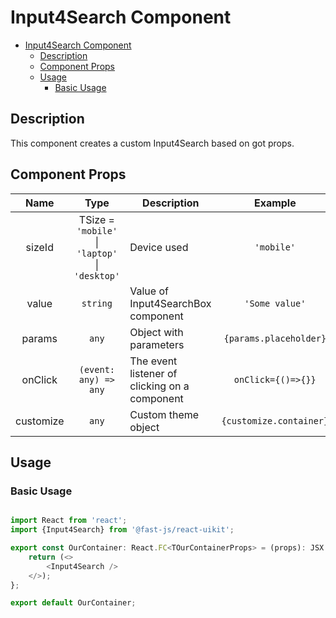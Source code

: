 # Input4Search Component

- [Input4Search Component](#input4search-component)
  - [Description](#description)
  - [Component Props](#component-props)
  - [Usage](#usage)
    - [Basic Usage](#basic-usage)

## Description

This component creates a custom Input4Search based on got props.

## Component Props
<!-- markdownlint-disable MD033 -->
|   Name    |                      Type                       | Description                                   |         Example         |
| :-------: | :---------------------------------------------: | --------------------------------------------- | :---------------------: |
|  sizeId   | TSize = `'mobile'` \| `'laptop'` \| `'desktop'` | Device used                                   |       `'mobile'`        |
|   value   |                    `string`                     | Value of Input4SearchBox component            |     `'Some value'`      |
|  params   |                      `any`                      | Object with parameters                        | `{params.placeholder}`  |
|  onClick  |              `(event: any) => any`              | The event listener of clicking on a component |   `onClick={()=>{}}`    |
| customize |                      `any`                      | Custom theme object                           | `{customize.container}` |

## Usage

### Basic Usage

```typescript

import React from 'react';
import {Input4Search} from '@fast-js/react-uikit';

export const OurContainer: React.FC<TOurContainerProps> = (props): JSX.Element => {
    return (<>
        <Input4Search />
    </>);
};

export default OurContainer;

```
